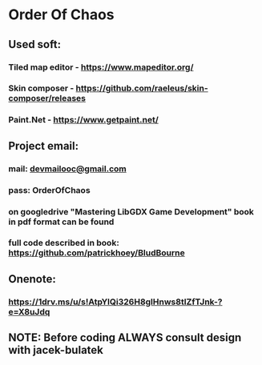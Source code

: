 # Order Of Chaos

## Used soft:
### Tiled map editor - https://www.mapeditor.org/
### Skin composer - https://github.com/raeleus/skin-composer/releases
### Paint.Net - https://www.getpaint.net/

## Project email:
### mail: devmailooc@gmail.com
### pass: OrderOfChaos
### on googledrive "Mastering LibGDX Game Development" book in pdf format can be found
### full code described in book: https://github.com/patrickhoey/BludBourne

## Onenote:
### https://1drv.ms/u/s!AtpYlQi326H8glHnws8tIZfTJnk-?e=X8uJdq

## NOTE: Before coding ALWAYS consult design with jacek-bulatek

